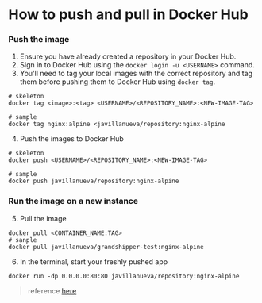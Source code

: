 # How to push and pull in Docker Hub
  
### Push the image
1. Ensure you have already created a repository in your Docker Hub.
2. Sign in to Docker Hub using the `docker login -u <USERNAME>` command.
3. You'll need to tag your local images with the correct repository and tag them before pushing them to Docker Hub using `docker tag`.
```
# skeleton
docker tag <image>:<tag> <USERNAME>/<REPOSITORY_NAME>:<NEW-IMAGE-TAG>

# sample
docker tag nginx:alpine <javillanueva/repository:nginx-alpine
```

4. Push the images to Docker Hub
```
# skeleton
docker push <USERNAME>/<REPOSITORY_NAME>:<NEW-IMAGE-TAG>

# sample
docker push javillanueva/repository:nginx-alpine
```

### Run the image on a new instance
5. Pull the image
```
docker pull <CONTAINER_NAME:TAG>
# sanple
docker pull javillanueva/grandshipper-test:nginx-alpine
```

6. In the terminal, start your freshly pushed app
```
docker run -dp 0.0.0.0:80:80 javillanueva/repository:nginx-alpine
```

> reference [here](https://docs.docker.com/get-started/workshop/04_sharing_app/)
